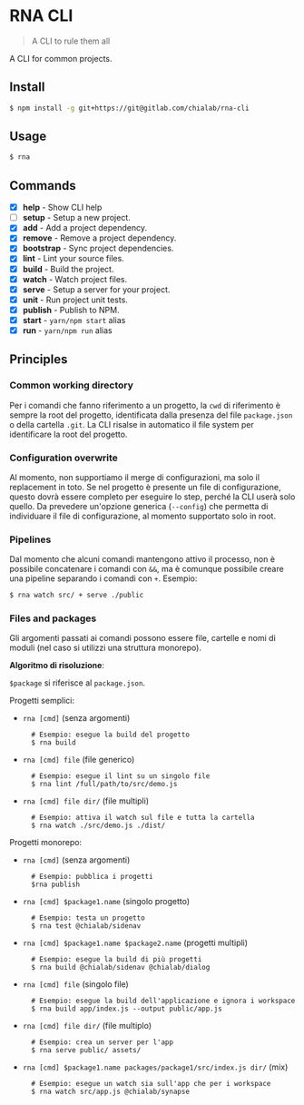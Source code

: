 # RNA CLI

> A CLI to rule them all

A CLI for common projects.

## Install
```sh
$ npm install -g git+https://git@gitlab.com/chialab/rna-cli
```

## Usage
```sh
$ rna
```

## Commands

* [x] **help** - Show CLI help
* [ ] **setup** - Setup a new project.
* [x] **add** - Add a project dependency.
* [x] **remove** - Remove a project dependency.
* [x] **bootstrap** - Sync project dependencies.
* [x] **lint** - Lint your source files.
* [x] **build** - Build the project.
* [x] **watch** - Watch project files.
* [x] **serve** - Setup a server for your project.
* [x] **unit** - Run project unit tests.
* [x] **publish** - Publish to NPM.
* [x] **start** - `yarn/npm start` alias
* [x] **run** - `yarn/npm run` alias

## Principles

### Common working directory

Per i comandi che fanno riferimento a un progetto, la `cwd` di riferimento è sempre la root del progetto, identificata dalla presenza del file `package.json` o della cartella `.git`.
La CLI risalse in automatico il file system per identificare la root del progetto.

### Configuration overwrite

Al momento, non supportiamo il merge di configurazioni, ma solo il replacement in toto. Se nel progetto è presente un file di configurazione, questo dovrà essere completo per eseguire lo step, perché la CLI userà solo quello.
Da prevedere un'opzione generica (`--config`) che permetta di individuare il file di configurazione, al momento supportato solo in root.

### Pipelines

Dal momento che alcuni comandi mantengono attivo il processo, non è possibile concatenare i comandi con `&&`, ma è comunque possibile creare una pipeline separando i comandi con `+`. Esempio:

```sh
$ rna watch src/ + serve ./public
```

### Files and packages
Gli argomenti passati ai comandi possono essere file, cartelle e nomi di moduli (nel caso si utilizzi una struttura monorepo).

**Algoritmo di risoluzione**:

`$package` si riferisce al `package.json`.

Progetti semplici:

* `rna [cmd]` (senza argomenti)

        # Esempio: esegue la build del progetto 
        $ rna build

* `rna [cmd] file` (file generico)

        # Esempio: esegue il lint su un singolo file
        $ rna lint /full/path/to/src/demo.js

* `rna [cmd] file dir/` (file multipli)

        # Esempio: attiva il watch sul file e tutta la cartella
        $ rna watch ./src/demo.js ./dist/


Progetti monorepo:

* `rna [cmd]` (senza argomenti)

        # Esempio: pubblica i progetti
        $rna publish

* `rna [cmd] $package1.name` (singolo progetto)

        # Esempio: testa un progetto
        $ rna test @chialab/sidenav

* `rna [cmd] $package1.name $package2.name` (progetti multipli)

        # Esempio: esegue la build di più progetti
        $ rna build @chialab/sidenav @chialab/dialog

* `rna [cmd] file` (singolo file)

        # Esempio: esegue la build dell'applicazione e ignora i workspace
        $ rna build app/index.js --output public/app.js

* `rna [cmd] file dir/` (file multiplo)

        # Esempio: crea un server per l'app
        $ rna serve public/ assets/

* `rna [cmd] $package1.name packages/package1/src/index.js dir/` (mix)

        # Esempio: esegue un watch sia sull'app che per i workspace
        $ rna watch src/app.js @chialab/synapse

